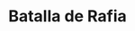 ﻿---
title: "Batalla de Rafia"
permalink: periodes_75.html
layout: periode
dataInici: -217
sidebar: periodes
pares:
  - id: 39
    title: "Período Helenístico"
    dataInici: "(-323)"
    dataFi: "(-30)"

fills:
jocsPrincipals:
  - title: "The Battle of Raphia"
    bggId: 8110

  - title: "Raphia"
    bggId: 104351

jocsEscenaris:
jocsEpoca:
  - title: "Lost Battles"
    bggId: 83325
    escenari: "Raphia"

  - title: "The Great Battles of Alexander: Macedonian Art of War"
    bggId: 176596
    escenari: "Raphia"

  - title: "Ancient Battles Deluxe Expansion Kit 1: Elephants at War"
    bggId: 37563
    escenari: "Raphia"

jocsEpocaEscenaris:
---
